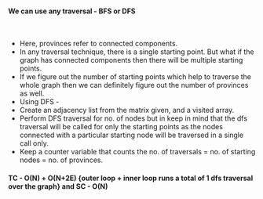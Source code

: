 #### We can use any traversal - BFS or DFS
​
- Here, provinces refer to connected components.
- In any traversal technique, there is a single starting point. But what if the graph has connected components then there will be multiple starting points.
- If we figure out the number of starting points which help to traverse the whole graph then we can definitely figure out the number of provinces as well.
- Using DFS -
- Create an adjacency list from the matrix given, and a visited array.
- Perform DFS traversal for no. of nodes but in keep in mind that the dfs traversal will be called for only the starting points as the nodes connected with a particular starting node will be traversed in a single call only.
- Keep a counter variable that counts the no. of traversals = no. of starting nodes = no. of provinces.
​
#### TC - O(N) + O(N+2E) {outer loop + inner loop runs a total of 1 dfs traversal over the graph} and SC - O(N)
​